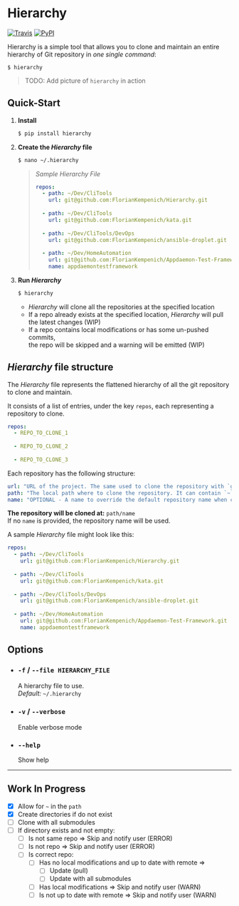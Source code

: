 # Hierarchy
[![Travis](https://img.shields.io/travis/FlorianKempenich/hierarchy.svg)](https://travis-ci.org/FlorianKempenich/hierarchy) [![PyPI](https://img.shields.io/pypi/v/hierarchy.svg)](https://pypi.org/project/hierarchy/)

Hierarchy is a simple tool that allows you to clone and maintain an entire hierarchy of Git repository in _one single command_:
```
$ hierarchy
```
> TODO: Add picture of `hierarchy` in action

## Quick-Start

1. **Install**
   ```bash
   $ pip install hierarchy
   ```

2. **Create the _Hierarchy_ file**
   ```bash
   $ nano ~/.hierarchy
   ```

   > _Sample Hierarchy File_
   > ```yaml
   > repos:
   >   - path: ~/Dev/CliTools
   >     url: git@github.com:FlorianKempenich/Hierarchy.git
   >     
   >   - path: ~/Dev/CliTools
   >     url: git@github.com:FlorianKempenich/kata.git
   >     
   >   - path: ~/Dev/CliTools/DevOps
   >     url: git@github.com:FlorianKempenich/ansible-droplet.git
   >     
   >   - path: ~/Dev/HomeAutomation
   >     url: git@github.com:FlorianKempenich/Appdaemon-Test-Framework.git
   >     name: appdaemontestframework
   > ```

3. **Run _Hierarchy_**
   ```bash
   $ hierarchy
   ```
   * _Hierarchy_ will clone all the repositories at the specified location
   * If a repo already exists at the specified location,  _Hierarchy_ will pull  
     the latest changes (WIP)
   * If a repo contains local modifications or has some un-pushed commits,  
     the repo will be skipped and a warning will be emitted (WIP)

## _Hierarchy_ file structure

The _Hierarchy_ file represents the flattened hierarchy of all the git repository to clone and maintain. 

It consists of a list of entries, under the key `repos`, each representing a repository to clone.
```yaml
repos:
  - REPO_TO_CLONE_1
 
  - REPO_TO_CLONE_2
  
  - REPO_TO_CLONE_3
```
Each repository has the following structure:
```yaml
url: "URL of the project. The same used to clone the repository with `git clone`"
path: "The local path where to clone the repository. It can contain `~` to represent HOME"
name: "OPTIONAL - A name to override the default repository name when cloning"
```

**The repository will be cloned at:** `path/name`  
If no `name` is provided, the repository name will be used.


A sample _Hierarchy_ file might look like this:
```yaml
repos:
  - path: ~/Dev/CliTools
    url: git@github.com:FlorianKempenich/Hierarchy.git
    
  - path: ~/Dev/CliTools
    url: git@github.com:FlorianKempenich/kata.git
    
  - path: ~/Dev/CliTools/DevOps
    url: git@github.com:FlorianKempenich/ansible-droplet.git
    
  - path: ~/Dev/HomeAutomation
    url: git@github.com:FlorianKempenich/Appdaemon-Test-Framework.git
    name: appdaemontestframework
```

## Options

* ### `-f` / `--file HIERARCHY_FILE`
  A hierarchy file to use.  
  _Default:_ `~/.hierarchy`
  
* ### `-v` / `--verbose`
  Enable verbose mode
  
* ### `--help`
  Show help



---
## Work In Progress

- [x] Allow for `~` in the `path`
- [x] Create directories if do not exist
- [ ] Clone with all submodules
- [ ] If directory exists and not empty:
    - [ ] Is not same repo => Skip and notify user (ERROR)
    - [ ] Is not repo => Skip and notify user (ERROR)
    - [ ] Is correct repo:
        - [ ] Has no local modifications and up to date with remote =>
            - [ ] Update (pull)
            - [ ] Update with all submodules
        - [ ] Has local modifications => Skip and notify user (WARN)
        - [ ] Is not up to date with remote => Skip and notify user (WARN)

